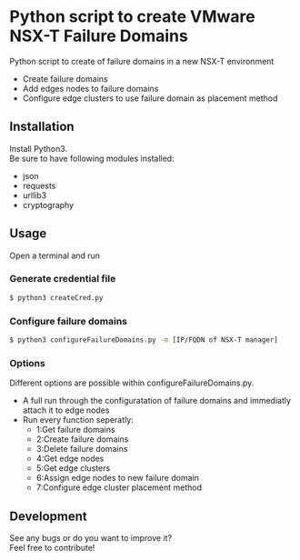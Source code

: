 # Python script to create VMware NSX-T Failure Domains

Python script to create of failure domains in a new NSX-T environment
  - Create failure domains
  - Add edges nodes to failure domains
  - Configure edge clusters to use failure domain as placement method
  
## Installation

Install Python3.   
Be sure to have following modules installed:
  - json
  - requests
  - urllib3
  - cryptography

## Usage

Open a terminal and run

### Generate credential file
```sh
$ python3 createCred.py
```
### Configure failure domains
```sh
$ python3 configureFailureDomains.py -m [IP/FQDN of NSX-T manager]
```

### Options

Different options are possible within configureFailureDomains.py.
  - A full run through the configuratation of failure domains and immediatly attach it to edge nodes
  - Run every function seperatly:
    * 1:Get failure domains
    * 2:Create failure domains
    * 3:Delete failure domains
    * 4:Get edge nodes
    * 5:Get edge clusters
    * 6:Assign edge nodes to new failure domain
    * 7:Configure edge cluster placement method


## Development

See any bugs or do you want to improve it?  
Feel free to contribute!

